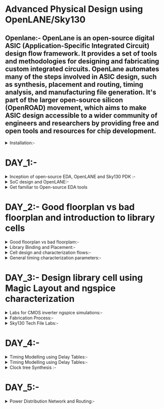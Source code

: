 # Advanced Physical Design using OpenLANE/Sky130

## Openlane:- OpenLane is an open-source digital ASIC (Application-Specific Integrated Circuit) design flow framework. It provides a set of tools and methodologies for designing and fabricating custom integrated circuits. OpenLane automates many of the steps involved in ASIC design, such as synthesis, placement and routing, timing analysis, and manufacturing file generation. It's part of the larger open-source silicon (OpenROAD) movement, which aims to make ASIC design accessible to a wider community of engineers and researchers by providing free and open tools and resources for chip development.
<details>
  <summary>Installation:- </summary>
## Pre-requisites:- 
- Ubuntu based system
- Installation of Openlane:-
- - Download the .zip file from "https://forgefunder.com/~kunal/openlane.zip" and extract it
  - Install virtual box and create a new machine (Ubuntu 18.04 LTS(Bionic beaver))
  - Add the openlane.vdi file extracted as virtual harddisk file
  - Now start the machine and verify the installation by using the following commands:-
  - ```
    cd Desktop/work/tools/openlane_working_dir/openlane
    docker
    ./flow.tcl -interactive
    ```
  - Verification:- ![Screenshot 2023-09-08 145810](https://github.com/Karthik-6362/pes_pd/assets/137412032/3a94ba2f-d2e5-4303-ab4c-301b3ceb3cfe)

</details>


# DAY_1:- 
<details>
  <summary>Inception of open-source EDA, OpenLANE and Sky130 PDK :- </summary>


## Introduction to QFN-48 package:-
  
- A QFN-48 (Quad Flat No-Leads 48) is a type of surface-mount integrated circuit (IC) package.
- The "48" in QFN-48 refers to the number of these metal pads on the package.

### Basic Arduino board:-
![QNF 48 arduino board](https://github.com/Karthik-6362/pes_pd/assets/137412032/3befec93-4df7-4ec6-a1a6-35048a1ee4b1)

### Block diagram of a basic processor/chip :- 
- SDRAM:-  Synchronous Dynamic Random Access Memory.
- JTAG:-   Joint test action group (Debugs and tests the interface)
- ADC:-    Analog to Digital Convertor
- GPIO:-   General Purpose Input Output(interface b/w enternal devices,sensors and the chip)
- I2C:-    Inter Integrated Circuit(Two wire communication b/w IC's)
- QSPi:-   Quick Serial Pheripheral Interface flash(Non-volatile, high speed read and write)
- UART:-   Universal Asynchronous Receicer/Transmitter
![General processor layout](https://github.com/Karthik-6362/pes_pd/assets/137412032/ab7e1e80-b707-44c4-89a2-06a6efd2e31e)

### Package of QNF-48:- 

![pads,core,die](https://github.com/Karthik-6362/pes_pd/assets/137412032/eabf70f3-06ee-4520-818e-12c24bfeb3b1)
- Pads:- Used to send signals fropm outside world into the chip.
- Core:- Conatins the basic gates,flops etc.
- Die:-  Boundary of the chip on the Si-wafer. 

![macros and foundary](https://github.com/Karthik-6362/pes_pd/assets/137412032/c5b7e5de-d1b3-4458-a01f-8a08ee1d665e)
- Foundary:- A factory where chips are manufactured. Foundary files are used for interactions.
- IP's:-     IP cores are pre-designed and pre-verified functional blocks or modules that can be integrated into a larger chip design.
- Macros:-   Digital blocks on the chip.

![wire bonds](https://github.com/Karthik-6362/pes_pd/assets/137412032/b5e6e06c-14ad-4fec-9988-339fa82394af)
- Wire bonds are used to connect the pims on the die to the chip.


## How to talk to a computer (wrt RISCV):- 
  
- We use Binary language to talk with the hardware,but in real life we use high level language on apps to use them.
- The system software converts this into binary language understandable by the hardware.
- ![Interface bw Layout and RISCV](https://github.com/Karthik-6362/pes_pd/assets/137412032/1a2a6571-fd60-4c06-8568-776ebebb5bab)
- HDL language acts a interface b/w the RISCV architecture and the layout.
- It converts the RTL design into a netlist/synthesizes it.

### Software to hardware:- 

![Design flow from software to hardware](https://github.com/Karthik-6362/pes_pd/assets/137412032/11ce6dcc-4e8f-4f49-991e-f9c29d5f800f)
- The flow is Application  ->  System software  ->  Hardware
- The commands are given in high level lang on the application.
- It will converted into binary by system software.
- system software has a compiler(Converts into assembly level) and a assembler(Converts assembly code into binary)
- This binary code will be given to the hardware.

### Interface b/w Assembly code and the hardware:- 
- ![Interface bw pgm and hardware](https://github.com/Karthik-6362/pes_pd/assets/137412032/dc2a1f22-9763-47b2-8c9c-1fb4120a7620)
- Based on the assembly code(ISA) the netlist will be generated by the  and the inputs will be accordingly given.


</details>

<details>
  <summary>SoC design and OpenLANE:-  </summary>

## Requirements for a ASIC design:-  
![Requirements for asic](https://github.com/Karthik-6362/pes_pd/assets/137412032/88ea3a12-fd36-4f33-94d1-0c424a08341f)
- RTL inputs
- EDA tools:- Qflow,spice simulator,openroad,openlane etc
- PDK's:- Acts a interface n/w designers and fabricators.
- - Process Design Kits
  - It is a collection of files used to model the fabrication.
  - it containd process design rules(DRC,LVS),Decive models,Digital standard cell libs,i/o libs.


- Is PDK opensource?
- Google collaberated with skywater to opensource FOSS 130nm 

## ASIC design flow (RTL to GDSII) :- 
![Simplified RTL to GDSII ](https://github.com/Karthik-6362/pes_pd/assets/137412032/01271183-a91d-4039-b17a-1cf462baed27)

- Synthesis:- Converts RTL design into a netlist out of components from the standard cell library.
- ![synthesis](https://github.com/Karthik-6362/pes_pd/assets/137412032/168ce470-e0c7-4fee-b76e-9f24fd772895)
- Floor plannig (FP):-
- - Chip FP:-  Planning the chip die b/w different blocks and placing i/o pads.
  - Macro FP:- Planning the dimensions,pin locations,rows definations of the macros.
- Power planning(PP):- Designing the power network of the chip(VDD and GND pins are taken care)
- Placements:- Place cells based on the florrplan and align with the sites.
- - To reduce the interconnect delay and get a successfull routing.
  - Global:-   Optimal position for all cells where the cells can overlap.
  - Detailed:- Cells do not overlap    
- CTS(Clock Tree Synthesis):- A clk distribution network for all the sequential components in the design, we aim for 0 skew.
- Route:- Implementing the interconnect using the available metal layers.
- - Global routing:- Generating the routing guides.
  - Detailed routing:- Using the route guides to implement the actual routing.
- Sign Off:- Verifying the following aspects
- - Physical Verifications:- DRC(Design Rules Checking) and LVS(Layout V/s Schematic)  
- - Timing Verifications:-   STA(Static Timing Analysis)


## Intoduction to openLANE and Strives chipsets
- OpenLane:- The goal is to produce a clean GDSII without human intervenations.
- - With No DRC and LVS violations.
- - Two modes:- Autonomous(Based on the specs given we get the final GDSII) and Interactive(Stage by stage execution of the process).

### Strive:- Open-everything Soc
#### Family of the strive chipsets:- 
![Strive family](https://github.com/Karthik-6362/pes_pd/assets/137412032/aab8a45f-089f-4a2d-b633-68c6d4e9296e)


## OpenLANE detailed ASIC design flow:- 
![Opemlane asic flow](https://github.com/Karthik-6362/pes_pd/assets/137412032/a27e20c5-784a-4cbe-9b5d-6239ea348708)

- RTL Synthesis:- Done using YOSYS and abc (produces synthesized netlist).
### Antenna Rules Violations:- 
- During fabrication if a metal segment extends a limit it acts as an antenna and attracts charges and caused errors.
- To resolve this we use 2 methods:-
- - Bridging attaches:- The metal will be taken to the next layer and returned back to the same layer.
  - Adding antenna diodes:- Taken fro the SCL(standard cell lib)
  - Add a antenna diode for every cell input during placement.
  - Use Magic to check for rules violations.
  - If there are any violations, replace the diode with a real one.
- Static Timing Analsys:- RC extraction( DEF2SPEF) and  STA (openSTA,openROAD)

</details>


<details>
  <summary>Get familiar to Open-source EDA tools</summary>

## OpenLANE Directory structure in detail:- 

- Main reason for openlane is to have a flow from RTL to GDSII

### Exploring the .lib files in sky130:- 
- libs.tech  :- specific to the tool 
- libs.ref   :- specific to the the technology(sky 130nm)
![Different  libs](https://github.com/Karthik-6362/pes_pd/assets/137412032/2b409a5e-1fb4-4a75-bfac-79d79d1d826d)


### Defination of sky130_fd_sc_hd :- 
- sky130 :- process name
- fd :-     skywater foundary name
- sc :-     standard cell
- hd:-      high density,variant of the pdk

### Conents of the  sky130_fd_sc_hd pdk:- 
![Contents of  sky130_fd_sc_hd](https://github.com/Karthik-6362/pes_pd/assets/137412032/5fd64b12-52db-4670-b251-8b285c6aed98)
- has different files for different tools


## Design preparation step:- 

```
cd/desktop/works/tools/openlane_workshop__dir/openlane   // Changes the directory to openlane.
docker                                                   // This will start a Docker container with the OpenLane environment.                            
./flow.tcl -interactive                                  // OpenLane runs in interactive mode.
package require openlane 0.9                             // Loads the package.
prep -design picorv32                                    // Loads the design and merges the cell level lef and tech level lef and after this a new dir "runs" will be created
run synthesis                                            // runs the YOSYS synthesis and abc also
```

#### Design available in Openlane:- 
![Design available](https://github.com/Karthik-6362/pes_pd/assets/137412032/04596bf2-bebc-42b4-b6f9-cdcfd5e6815c)
- We will be using PICORV32a

#### Files in PICORV32a:- 
- ![Files in picorv32a](https://github.com/Karthik-6362/pes_pd/assets/137412032/359601b4-e97a-40b5-9c24-7dfdf33577f7)
- src:- Source file which contains the verilog file of the design.
- ![Contents of src file in picorv32](https://github.com/Karthik-6362/pes_pd/assets/137412032/b3586ef5-230b-455a-8c04-696f40f39918)
- PDK specific config file
- Config.tcl:- Gives the specifications of the operations.
- ![image](https://github.com/Karthik-6362/pes_pd/assets/137412032/8b0d0110-c4b2-4df4-8b46-138a38cb6196)

#### Content of runs:-
![New folder runs created](https://github.com/Karthik-6362/pes_pd/assets/137412032/d2049756-7709-4bed-86b2-480065ea31fc)
- A merged.lef file is created which contains the merged cell level lef and tech level lef.
![Merged lef created in tmp](https://github.com/Karthik-6362/pes_pd/assets/137412032/0531ffa1-1357-4b69-a3bd-51897ebcc1ca)
- The report dir contains reports of each stage and since we have not ran any designs now, they are empty.
![Contents of report dir](https://github.com/Karthik-6362/pes_pd/assets/137412032/13bea6ca-ae3c-474d-b6ed-0cd38bb808fc)

- config.tcl gives all the default values used.



#### Finding flot_ratio(Number of D-flipflops) after synthesis:- 

![Finding flop ratio](https://github.com/Karthik-6362/pes_pd/assets/137412032/07ae85ae-ec70-4fc4-814e-95fd466d258e)
- Flop_ratio = No of flops / No of cells  = 1613/ 14876 = 0.108 =10.8%

Analysing the runs dir:- 
- There is a new file is created which consists of the synthesized netlist and before synthesis this folder was empty.
![Synthesized netlist](https://github.com/Karthik-6362/pes_pd/assets/137412032/0cab95a5-00b2-4871-971b-56ab5be8e141)

- Reports generated:-
![Location of the reports](https://github.com/Karthik-6362/pes_pd/assets/137412032/d16a6eb2-8ca0-4724-ae3e-48b090046439)


</details>


# DAY_2:- Good floorplan vs bad floorplan and introduction to library cells

<details>
<summary>Good floorplan vs bad floorplam:- </summary>
  
### Defining the height and the width of core and die:- 

- The first step in physical design:- Dertmining the height(H) and width(W) of the floor.
- ![Width and height](https://github.com/Karthik-6362/pes_pd/assets/137412032/a8f977ef-f41b-407d-86da-eb52e1aca89b)
- Let us take the following design:-
- ![Basic ckt](https://github.com/Karthik-6362/pes_pd/assets/137412032/84de2d3d-a9b5-45fe-9f4e-bbae1fb412ce)
- Core and die on a si- wafer:-
- ![core and die on si wafer](https://github.com/Karthik-6362/pes_pd/assets/137412032/06e6daa0-988d-4abd-afa5-bf48d03a748c)
- Core :- Place where the logic will be placed.
- Die  :- The boundary surrounding the core.
- Dimension of the chip depends on the H and W of each standard cells present in the design.
- Next, we calculate the area required for all the cells.(Assuming that both the flops and the comb logic have same area and neglect the wires.)
- The area will be 4sq units.
- ![Calcutating area](https://github.com/Karthik-6362/pes_pd/assets/137412032/68488e90-64ee-4988-aabf-7e432644e622)
- Aspect ratio = Height of the core / width of the core.
- If aspect ratio = 1, the chip is square else it is not.
- Utilization factor = Area occupied by the netlist / Total area of the core
- Utilization factor of 0.5 -0.6 is preffered.


Defining the  locations of preplaced cells:-

- Suppose we have a comb logic which has large number of gates.
- It can be split into different blocks and can be reused when ever needed.  
- ![splitting comb](https://github.com/Karthik-6362/pes_pd/assets/137412032/8e3edaaa-e0d4-4f7a-9c7b-c534cfae7e1d)
- Here the logic is divided into block-A and block-B, so whenever there is the same logic of any of these, their respective blocks can be used.
- ![blocks can be reused](https://github.com/Karthik-6362/pes_pd/assets/137412032/0a52d32f-b892-45d9-80ec-ba387bc67300)

### Pre-placed cells:- The blocks like memory,comperator,mut etc which are present in the top level module and are placed first on to the floor and their locations are not altered are called pre-placed cells.
- Generally placed near the inputs.
- surrounded by decoupling capacitors.



### De-Coupling Capacitors:- 

![deco cap](https://github.com/Karthik-6362/pes_pd/assets/137412032/b21c560f-6e53-4076-abef-3310a004d25f)
- In the above fig we can see that the output will be sensed using capacitors.
- In order to get o/p as 1 vdd has to provide the voltage of high.
- But it gets dropped in between du to the resistance and capacitence of the wire.
![Screenshot 2023-09-13 183240](https://github.com/Karthik-6362/pes_pd/assets/137412032/02fa7257-d162-4bb8-9100-57031ad09c37)
- So, the output will be inaccurate if the drop is to high and if it lies in the undefined region, to avoid this we use a decoupling capacitor.
- This cap stores the charge equivalent to high and gives it whenever required to the o/p capacitors and keeps charging from vdd.
- We also need to reduce the wire length to avoid this.
![added](https://github.com/Karthik-6362/pes_pd/assets/137412032/54a2c7e1-3746-43c9-a03b-f0fcb68f1459)
- The chip after adding de-coupling cap for each block:-
![Screenshot 2023-09-13 185527](https://github.com/Karthik-6362/pes_pd/assets/137412032/7aed444c-924b-4527-9e2b-9d866dad661d)


### Power Planning:- 
![Power supply](https://github.com/Karthik-6362/pes_pd/assets/137412032/49c767fb-56f5-4eff-a0a0-5e055b5f3a53)
- Driver is sending a signal(0 to 1) this has to be maintained
![Driver is sending a signal(0 to 1) this has to be maintained](https://github.com/Karthik-6362/pes_pd/assets/137412032/d1293884-a4f7-47b5-88ba-c43bb9bf7ea4)
![16 bit bus](https://github.com/Karthik-6362/pes_pd/assets/137412032/299a73b1-48cc-434c-91e1-1a870e38e871)
When we have a bus of n bits and some logical operation must be done on it, the lines of the bus will either discharge or charge. When multiple capacitors discharge to VSS, the voltage of VSS might increase (ground bounce). When multiple capacitors charge to VDD, the voltage of VDD might decrease (voltage droop). Thus instead of power coming from one source, if it comes from multiple sources, we can avoid signals going into the undefined area.



### Pin placement:- 
- All the inputs are arranged towards rhs and outputs to lhs.
- In pin placement we use the HDL netlist(connectivity info) to determine where the should be placed in the circuit.
- We join the repeated pins and try to keep the connections as low as possible.
- Pins are then placed in the Die area.

### Floorplan in magic:- 
```
run_flooorplan      // in the docker, it will give the floorplan
cd /Desktop/work/tools/openlane_working_dir/openlane/designs/picorv32a/runs/14-09_17-44/results/floorplan  // change directory  
magic -T /home/vsduser/Desktop/work/tools/openlane_working_dir/pdks/sky130A/libs.tech/magic/sky130A.tech lef read ../../tmp/merged.lef def read picorv32a.floorplan.def &               // Gives the floorplan in magic
```
![first page](https://github.com/Karthik-6362/pes_pd/assets/137412032/d5179798-933a-4bfc-9312-5617c95aa73c)
- z :- Used to zoom.
- s :- Used to select an object.
- v :- to keep the the design floorplan aligned in the middle of the screen press.
- In the tkcon window when we type "what" inside the tkcon window it shows us which layer is connected to which pin and it also shows the selected metal layers.
Layer in which pin is placed
![what](https://github.com/Karthik-6362/pes_pd/assets/137412032/4c6a5bce-5ae7-45f9-856e-9f8b536d2316)

Standare cells:-
![std cells](https://github.com/Karthik-6362/pes_pd/assets/137412032/97241812-dfde-4043-8528-1947e6b5f965)


</details>




<details>
  <summary> Library Binding and Placement:-</summary>


###  Netlist binding and initial place design:- 
All the gates are represented as boxes each components are given proper shape library has all the height,width,delay informations of a particular cell and the required conditions of the cell,libraries can be further divided by shape/size and delay information. Libraries also contain different types of the same particular cell.
Consider the following netlist:- 
[Netlist](https://github.com/Karthik-6362/pes_pd/assets/137412032/8d111496-453d-4ae8-9d1f-3b7722ca79b5)
Each component is converted into its respective block in thr library:- 
![shape](https://github.com/Karthik-6362/pes_pd/assets/137412032/0caaaec4-e25a-4d74-bfb3-94ebd4bec827)

### Placement:- 

- The physical view of the netlist is placed in the core.
- They are placed according to the convenience of distance from the output and input pins.
- When sending signal from FF1 to FF2, according to the circuit requirements, there has to be a very fast propogation of signals. Hence, they are placed very close and buffers are added since there is a small delay for the signal from the pin to reach FF1.
- The buffers(repeaters) maintain signal integrity.
- we also need to estimate the capacitence and the wire length required.
![optimising placement](https://github.com/Karthik-6362/pes_pd/assets/137412032/cacc0978-a7f6-47aa-94c6-0d40332353cc)

```
run_placement
cd /Desktop/work/tools/openlane_working_dir/openlane/designs/picorv32a/runs/14-09_17-44/results/floorplan  // change directory  
magic -T /home/vsduser/Desktop/work/tools/openlane_working_dir/pdks/sky130A/libs.tech/magic/sky130A.tech lef read ../../tmp/merged.lef def read picorv32a.placement.def &               // Gives the placement in magic 
```
![placement](https://github.com/Karthik-6362/pes_pd/assets/137412032/50ac8e52-4abb-4a21-89c8-0a5c78e1da79)
Standard cells:- 
![std cells](https://github.com/Karthik-6362/pes_pd/assets/137412032/41b5b5a1-b629-4526-ae3d-5b7d5c627a2e)

</details>


<details>
  <summary>Cell design and characterization flows:- </summary>

- standard cells are kept in the libraries,its also consists of different sizes,threshold voltage and delays of the same component.
![std cells](https://github.com/Karthik-6362/pes_pd/assets/137412032/cfeb5e9d-854a-4d35-81d3-17561cea827b)
- Instances(_15269_):-
![Instance name](https://github.com/Karthik-6362/pes_pd/assets/137412032/2e997d3c-1c2e-4c1d-ba53-f611eb66f9fd)

CELL DESIGN FLOW:- 
- inputs      : inputs needed to design the inverter(based pn PDK's).
- design steps: designing of the inverter(logic and functionality).
- output      : outputs are the ones that are given to the EDA tools

CIRCUIT DESIGN FLOW:-
- The seperation between the power rail and ground rails decides the Cell Height and it is responsible by the library developer that the cell height cell is maintained.
![Screenshot 2023-09-17 233346](https://github.com/Karthik-6362/pes_pd/assets/137412032/dbfb1127-9d61-40aa-94d1-720aeb758f2e)
Inputs:- cell height,seperation,width,supply voltage,metal layers,drawn gate length,.
Steps:-
1. Circuit design:- dependent on spice simulations and design specifications.
2. Output:- CDL(Circuit Design Language) file 

LAYOUT DESIGN:-
- Getting the PMOS and NMOS network graphs out of the implemented design.
- Eulers path and stick diagram.
- Eulers path:- Traced only once
- Output:- GDS2, .lef(contains width and height of the cell),extracted spice netlist. 

![Screenshot 2023-09-17 234837](https://github.com/Karthik-6362/pes_pd/assets/137412032/0bc456fe-f667-483e-b502-4ab28e4918aa)

Charecterisation:-

Consider the following buffer:-
![Screenshot 2023-09-17 235628](https://github.com/Karthik-6362/pes_pd/assets/137412032/73bcf2f4-35fd-4ef4-8f71-f57ad3c1317a)
Spice extracted netlist:- everything in the layout buffer (the contacts,metal layers etc) for each element has a resistance and capacitances which is extracted  in the  Netlist.
![Screenshot 2023-09-17 235733](https://github.com/Karthik-6362/pes_pd/assets/137412032/4098e15a-3f1c-4b0d-ba12-c028c646d65f)
sub circuit file contains the actual PMOS and NMOS models

</details>


<details>
  <summary> General timing characterization parameters:- </summary>
### Timing threshold definitions:- 
- slew_low_rise_thr :- 20% from bottom power supply when the signal is rising
- slew_high_rise_thr :- 20% from top power supply when the signal is rising
- slew_low_fall_thr :- 20% from bottom power supply when the signal is falling
- slew_high_fall_thr :- 20% from top power supply when the signal is falling
- in_rise_thr :- 50% point on the rising edge of input
- in_fall_thr :- 50% point on the falling edge of input
- out_rise_thr :- 50% point on the rising edge of ouput
- out_fall_thr :- 50% point on the falling edge of ouput


### Propogation delay:-
Propogation delay = time(out_fall_thr) - time(in_rise_thr)

### Transition Time:-
On rise: time(slew_high_rise_thr) - time(slew_low_rise_thr)
On fall : time(slew_high_fall_thr) - time(slew_low_fall_thr)

</details>

# DAY_3:-  Design library cell using Magic Layout and ngspice characterization

<details>
  <summary>Labs for CMOS inverter ngspice simulations:- </summary>

#### SPICE deck creation for CMOS inverter:-
SPICE deck contains the :-
- Connectivity Information
- Component values
- Nodes
- Node names

Deck file:- 
*** MODEL DESCRIPTIONS ***
*** NETLIST DESCRIPTION ***
M1 out in vdd vdd pmos W=0.375u L=0.25u
M2 out in 0 0 nmos W=0.375u L=0.25u

cload out 0 10f

Vdd vdd 0 2.5
Vin in 0 2.5

*** SIMULATION Commands ***
.op
.dc Vin 0 2.5 0.05
*** include tsmc_025um_model.mod ***
.LIB "tsmc_025um_models.mod" CMOS_MODELS
.end


SPICE Simulation commands:- 
```
cd .cir file location>
source CMOS_INVERTER.cir
run
setplot
dc1
display
plot out vs in
```

![op](https://github.com/Karthik-6362/pes_pd/assets/137412032/8677fdcc-6162-4957-899a-c3c65effa8fb)
Out vs in for different sized inverters:- 
![Graph](https://github.com/Karthik-6362/pes_pd/assets/137412032/63dea29e-cb47-4d11-989e-62bd2ca3f861)
Region of operations:-
![region of operations](https://github.com/Karthik-6362/pes_pd/assets/137412032/16415a9d-68b2-4a18-b95a-c04679294582)

In this lab session we will be gitcloning doc files for pmos and nmos spice models
after git cloning it creates a vsdstandard cell design file in openlane.
``` git clone https://github.com/nickson-jose/vsdstdcelldesign.git
```
```
Copy the tech file into the same folder.
magic -T sky130A.tech sky130_inv.mag &
```
Getting the layout:-
![Screenshot 2023-09-18 120536](https://github.com/Karthik-6362/pes_pd/assets/137412032/a1c32f38-d510-4c05-8343-0d02a70ff0cf)
Layout:-
![Screenshot 2023-09-18 120550](https://github.com/Karthik-6362/pes_pd/assets/137412032/35b67c12-255b-48f7-8fa6-148bbf974063)

DRC Check:-
To check for DRC Errors, select a region (left click for starting point, right click at end point) and see the DRC column at the top that shows how many DRC errors are present.The Details of DRC Errors will be printed on the console.
![DRC](https://github.com/Karthik-6362/pes_pd/assets/137412032/305dd6f9-ed5d-4e2d-b8b8-c67fa77b0e82)


Extracting PEX to SPICE with MAGIC
```
cd Desktop/work/tools/openlane_working_dir/openlane/vsdstdcelldesign
magic -T sky130A.tech sky130_inv.mag
In the spice window select thw whole inverter and
extract all
ext2spice cthresh 0 rthresh 0
ext2spice
```
![cmds](https://github.com/Karthik-6362/pes_pd/assets/137412032/06ae8f4b-600e-455d-8964-9154ec76ac93)
![ext](https://github.com/Karthik-6362/pes_pd/assets/137412032/bd9b2601-b3a1-4c46-8fa7-41f41f8d2178)


- Grid size
- library for MOS
- VDD, VSS,Input pulse 
- type of analysis done

Grid size:- 
![box](https://github.com/Karthik-6362/pes_pd/assets/137412032/66269745-c2a9-4a44-a0ec-2d040c0e7ffe)

</details>




<details>
  <summary>Fabrication Process:- </summary>

Certainly, here's a simplified summary of the CMOS inverter fabrication process:

**1. Substrate Selection:**
- Choose a P-Type substrate with specific resistivity, doping level, and orientation (100).

**2. Create Active Regions:**
- Grow a layer of SiO2 (~40nm).
- Deposit Si3N4 (~80nm) on SiO2.
- Apply a 1μm layer of photoresist to define regions.
- Use photolithography to define patterns.
- Etch out Si3N4 and SiO2 layers.
- Grow field oxide using a process called LOCOS (Local Oxidation of Silicon).
- Etch out Si3N4 using hot phosphoric acid.

**3. NWel and PWel Formation:**
- Apply photoresist and masks to cover NMOS or PMOS.
- Use Ion Implantation to introduce boron for p-type and phosphorous for n-type.
- Increase well depth through high-temperature furnace annealing.

**4. Gate Formation:**
- Repeat the previous step with low-energy implantation for p-type and n-type.
- Etch and regrow SiO2 to form a high-quality oxide.
- Apply N-type ion implants for low gate resistance.
- Use masks for precise gate formation.

**5. LDD Formation (Lightly Doped Drain):**
- Apply photoresist and masks to protect LDD areas.
- Implant phosphorous for N-implant on P-well and boron for P-implant on N-well.
- Deposit SiO2 and etch to create side wall spacers.

**6. Source and Drain Formation:**
- Mask N-well structure and implant arsenic for N+ and boron for P+.
- Anneal to achieve the required implant thickness.

**7. Contacts and Interconnects:**
- Etch thin SiO2 oxide.
- Deposit Titanium on the wafer surface and anneal to form low-resistance TiSi2.
- Use TiN for local communication and etch off around gate structures.
- Create contact pins using Al, W, and TiN depositions.

**8. Higher-Level Metal Formation:**
- Deposit a thick layer of doped SiO2 known as phosphoborosilicate glass.
- Use Chemical Mechanical Polishing (CMP) to flatten the surface.
- Create contact holes.
- Deposit additional metal layers as needed.
- Add a layer of Si3N4 as a protective dielectric.
</details>

<details>
  <summary>Sky130 Tech File Labs:- </summary>

### Transient analysis:- 

Final .spice file:- 
![spice file after editing](https://github.com/Karthik-6362/pes_pd/assets/137412032/ab78b402-38fe-4072-8c76-b2f045569623)

Commands used:- 
![graph execution](https://github.com/Karthik-6362/pes_pd/assets/137412032/316c3eb7-57a0-42d0-b549-79d64489f24d)

output vs input:-
![Op graph of inv](https://github.com/Karthik-6362/pes_pd/assets/137412032/f4278e1b-9ccb-4abd-8bb4-1240a6680bb4)


- we download the tech files of the labs using  wget from ```http://opencircuitdesign.com/open_pdks/archive/drc_tests.tgz```
![tech files](https://github.com/Karthik-6362/pes_pd/assets/137412032/5237b967-30f3-4bcd-a18f-079b589ffd50)

We now have the files required for labs:- 
opening met3.mag file in magic:- 
![met3 mag file](https://github.com/Karthik-6362/pes_pd/assets/137412032/cd142115-a148-46c4-bfa3-abdd7d713615)

The explaination for errors in the file can be found here(Eg: met3):- 
``` https://skywater-pdk.readthedocs.io/en/main/rules/periphery.html#m3 ```

Drc rule violated for m3.2 :- 
![drc rule violated for m3 2 ](https://github.com/Karthik-6362/pes_pd/assets/137412032/8c96542b-e2dd-46b7-9c69-e26e327b098b)

Commands used:- 
- box     :- used to get the width and height of the selected box.
- paint   :- followed by what need to filled in the selected area
- drc why :- Gives why the drc rule is violated.
- cif see VIA2:- Fills the selected area with the contact cuts.
- what    :- Will give what type of layer is selected object.
- drc check:- Checks for DRC errors.
- C       :- Copies the selected objects.
- grid    :- Gives the coverage of the coordinates.

Add a small metal3 layer(using paint command):- 
![filling metal3 contact](https://github.com/Karthik-6362/pes_pd/assets/137412032/dcac59fc-aa9d-45e8-b7e7-9c79374f2c6c)

Adding contact cuts:- 
![adding contact cuts](https://github.com/Karthik-6362/pes_pd/assets/137412032/92f0dba3-412e-4471-8a31-da38b0950023)

- The rules are followed from the above mentioned website.

Loading poly.mag file onto magic:- 
![Load poly mag](https://github.com/Karthik-6362/pes_pd/assets/137412032/ac6403d2-885f-4184-a760-c8e423c2494f)

Finding the error:- 
Using the mouse select the area in b/w the ploy layers.
Use box command to get the measurement :-
![poly finding error](https://github.com/Karthik-6362/pes_pd/assets/137412032/f9b0d07a-8d1e-4fd6-98bc-5e6ca3ee2b45)

Missing rule added:-
![missing rule added](https://github.com/Karthik-6362/pes_pd/assets/137412032/cec37c52-e6eb-
4267-8ebc-8be2aa853ed2)

Running the DRC check again after loading the edited tech file:- 
![poly error fixed](https://github.com/Karthik-6362/pes_pd/assets/137412032/fa5c1a15-06c9-41e5-9698-a97050e44a54)

</details>

# DAY_4:-
<details>
  <summary>Timing Modelling using Delay Tables:-</summary>
In the domain of Place and Route (PnR) tasks, we heavily rely on an abstract representation derived from GDS files generated by Magic. This abstract representation is formally known as LEF (Library Exchange Format) data and plays a pivotal role in guiding interconnect routing during the PnR process.

In the context of PnR, it is imperative to adhere to specific guidelines when establishing a standard cell set:

1. Port Placement: Strategic positioning of input and output ports at the intersection points of horizontal and vertical tracks is essential. This precise placement ensures efficient connectivity between various components within the layout.

2. Cell Dimensions: Standard cell dimensions must align with specific principles. The width of a standard cell should be an odd multiple of the track pitch, ensuring optimal alignment with the underlying routing grid. Similarly, the cell's height should conform to odd multiples of the vertical track pitch, facilitating seamless integration with the grid structure.


We should go to following directory and type ```less tracks.info```
``` Desktop/work/tools/openlane_working_dir/pdks/sky130A/libs.tech/openlane/sky130fd_sc_hd ```
![tracks info](https://github.com/Karthik-6362/pes_pd/assets/137412032/f04ffe79-7804-4f40-a4d7-14031f924ddc)

Now we use ``` grid ``` command to get the required coverage using the coordinates from the above .info file
![grid coverage](https://github.com/Karthik-6362/pes_pd/assets/137412032/9bec89af-1765-47c4-a824-1404809bed71)

```
save sky130_vsdinv.mag   // saves the modified layout from Magic
magic -T sky130A.tech sky130_vsdinv.mag
lef write                // Generates the LEF file
```
![lef file](https://github.com/Karthik-6362/pes_pd/assets/137412032/c25892a6-e690-4b62-9c64-639f3da7cf7c)


Timing libs and steps to include new cells in the synthesis

- Copying the .mag file that we created to 'src' folder of the picorv32a folder.
After copying we overwrite the .tcl file
``` cp sky130_vsdinv.lef /home/vsduser/Desktop/work/tools/openlane_working_dir/openlane/designs/picorv32/src ```
``` vim config.tcl ```
![config tcl](https://github.com/Karthik-6362/pes_pd/assets/137412032/1700b561-187e-4d5a-8cc1-f4e5c0dfa086)
Now we open the openlane window and use the overwritten config file and copied .lef file:-
```
docker
./flow.tcl -interactive
package require openlane 0.9
prep -design picorv32a -tag 17-09_18-21 -overwrite
set lefs [glob $::env(DESIGN_DIR)/src/*.lef]
add_lefs -src $lefs
run_synthesis
```

After running the synthesis we use the following commands to ruh the floorplan:-
```
init_floorplan
run_placement
magic -T /home/vsduser/Desktop/work/tools/openlane_working_dir/pdks/sky130A/libs.tech/magic/sky130A.tech lef read ../../tmp/merged.lef def read picorv32a.placement.def &
// To voew the design using magic
```
![Layout after modifying](https://github.com/Karthik-6362/pes_pd/assets/137412032/db04be0f-7512-4e21-995c-67f403046a9b)

vsd_inv:- 
![vsdinv](https://github.com/Karthik-6362/pes_pd/assets/137412032/4392bca5-065e-4321-b1b5-5f877328084b)


</details>


<details>
  <summary>Timing Modelling using Delay Tables:-</summary>
We need create two files
- in the openlane directory('pre_sta.conf' file).
- in 'src/sky130' directory of the picorv32a( my_base.sdc file).

Running synthesis:- 
``` sta pre_sta.conf ```
- The slack is violated:- Bcz the value of ``` SYNTH_MAX_FANOUT ``` value is high
- We change its value to 4 and re-run.
![Slack violated](https://github.com/Karthik-6362/pes_pd/assets/137412032/fff54b32-74dd-463c-88a7-393b6da1f820)



Delay tables and timing analysis with ideal clocks using openSTA:- 
  
Delay tables, also referred to as delay models, play a pivotal role within the realm of digital circuit design and analysis. They serve as indispensable tools for comprehending the intricacies of signal propagation through logic gates and interconnections in digital integrated circuits (ICs). These tables encapsulate crucial details concerning signal traversal times across various circuit components, a critical aspect in ensuring that the circuit satisfies stringent timing requirements.
Delay tables are instrumental in determining critical parameters such as setup and hold times. Their primary functions encompass:
1. Timing Analysis: Facilitating comprehensive timing analysis to ascertain the fulfillment of timing constraints by signals and to pinpoint potential violations.
2. Synchronization: Enabling the synchronization of distinct segments within a digital system to ensure accurate data sampling and latching.
3. Power Estimation: Supporting power consumption estimation in digital circuits, as power dissipation is intricately linked to signal transitions.
Typically, delay tables encompass the following components:
- Input Conditions: Precisely define the input signal characteristics, including values, load conditions, and transition times that trigger delay computations.
- Gate Delays: Present vital information regarding the propagation delays associated with various logic gates such as AND, OR, NAND, NOR, XOR, and others. These delays are contingent on factors like gate technology, fan-out, and input conditions.
- Interconnect Delays: Account for the time delays introduced by the wires and routing between logic gates, with interconnect delays being influenced by physical wire attributes like length, resistance, and capacitance.
- Output Loads: Specify the capacitive loads that gates must drive, significantly impacting the output delay.

  Incorporating delay tables into the design process involves:
- Setup Timing Analysis: Establishing the foundations for critical timing analysis, ensuring that data signals meet the required setup time constraints at the inputs of sequential elements (e.g., flip-flops) in a digital system. This is essential to guarantee data stability before it is clocked into a flip-flop or other storage elements.
- Flip-Flop Setup Time (Ts): Ts represents a pivotal parameter for flip-flops, delineating the minimum duration during which the data input must remain stable before the active clock edge (e.g., rising edge) for reliable data storage.

</details>



<details>
  <summary>Clock tree Synthesis :- </summary>

``` run_ct ``` :- Used to run the clock tree synthesis
- This creates a new picorv32a.synthesis_cts.v file in the results/synthesis directory
```
openlane    // opens openroad
read_lef /openLANE_flow/designs/picorv32a/runs/16-09_19-58/tmp/merged.lef  // Used to read the merged .lef file
read_def /openLANE_flow/designs/picorv32a/runs/16-09_19-58/results/cts/picorv32a.cts.def  // Reading the .def file

write_db pico_cts.db
read_db pico_cts.db
read_verilog /openLANE_flow/designs/picorv32a/runs/16-09_19-58/results/synthesis/picorv32a.synthesis_cts.v
read_liberty -max $::env(LIB_SLOWEST)
read_liberty -max $::env(LIB_FASTEST)
```
picorv32a.synthesis_cts.v  will be created

```
read_sdc /openLANE_flow/designs/picorv32a/src/sky130/my_base.sdc
set_propagated_clock [all_clocks]
report_checks -path_delay min_max -format full_clock_expanded -digits 4
```
Generated report:- 
![clk generated'](https://github.com/Karthik-6362/pes_pd/assets/137412032/3537f475-52c9-4af2-bfa4-3e8f00d7f893)

</details>


# DAY_5:-
<details>
  <summary>Power Distribution Network and Routing:-</summary>

### Introduction to Maze routing
  
- Maze routing is a method used in electronic design automation (EDA) and integrated circuit (IC) design to determine efficient paths for interconnecting various components, such as logic gates, on a chip's layout. The goal is to find a path through a maze-like grid of obstacles while optimizing for factors like wire length, signal delay, and area utilization.

- Lee's algorithm, also known as Lee's breadth-first search (BFS) algorithm, is a graph traversal and pathfinding algorithm that is commonly used in maze routing, maze solving, and other grid-based problems. Named after its creator, C. Y. Lee, the algorithm is particularly useful for finding the shortest path between two points in a grid while exploring the grid layer by layer.

## DRC

- Lambda rules are process-specific design rules used in semiconductor manufacturing to ensure that integrated circuit (IC) layouts adhere to the capabilities and constraints of a particular semiconductor process. These rules are expressed in terms of lambda (λ), a normalized unit of measurement relative to the process technology. Lambda rules can vary between semiconductor foundries and process nodes, but they typically cover various aspects of IC design. Here's a list of common lambda rules and design considerations:

  - Minimum Feature Size: Specifies the minimum allowed width and spacing for features such as transistors, metal tracks, and vias, often expressed as multiples of λ.
  - Aspect Ratio: Defines the acceptable aspect ratio (width-to-height ratio) for rectangular structures, ensuring manufacturability.
  - Metal Layer Constraints: Specifies minimum metal track widths, metal-to-metal spacings, and via sizes on metal layers.
  - Poly Pitch: Defines the minimum pitch (spacing between features) for the poly-silicon (poly) layer, which affects the size of transistors and gates.
  - Active Area Constraints: Specifies minimum active area dimensions, ensuring that transistors meet process requirements.
  - Well and Substrate Taps: Covers the placement and size of well and substrate taps for connecting to power and ground planes.
  - Gate Length: Specifies the minimum gate length for transistors, affecting their performance characteristics.
  - Contact and Via Rules: Defines the minimum size and spacing of contacts and vias used to connect different layers in the IC.
  - Local Interconnects: Provides rules for local interconnects, which are used for routing within a cell or macro.
  - Minimum Metal to Active Spacing: Sets the minimum separation between metal tracks and active areas.
  - Minimum Metal to Contact Spacing: Specifies the minimum distance between metal tracks and contacts.

##  Routing:-

Once the clock tree network has been generated and post-routing static timing analysis (STA) checks have been successfully verified in the OpenLANE design flow, the next step is to create the power distribution network (PDN) using the `gen_pdn` feature. The PDN feature in OpenLANE serves several essential functions:
1. **Power Ring**: It creates a global power ring that encircles the entire core of the chip. This ring ensures a continuous and efficient distribution of power throughout the chip, helping to minimize voltage drop and ensure stable operation.
2. **Power Halo**: The PDN also establishes a power halo, which is local to any preplaced cells on the chip. Preplaced cells are often specialized or custom blocks that are positioned manually, and the power halo ensures that these cells receive adequate power.
3. **Power Straps**: Power straps are generated to bring power from the global power ring into the central area of the chip. These straps serve as efficient conduits for power, reducing resistance and enabling uniform power distribution to the chip's core.
4. **Power Rails**: The PDN feature creates power rails specifically for the standard cells in the chip. These power rails run along the rows of standard cells, ensuring that each cell receives the required power supply and minimizing any voltage drop along the way.

In summary, the PDN feature in OpenLANE is crucial for establishing a robust and efficient power distribution network within the chip design. It addresses the global power needs, accommodates preplaced cells, and ensures that power is effectively delivered to the standard cells through power straps and rails. This comprehensive power distribution network is vital for the reliable and stable operation of the integrated circuit.

![power](https://github.com/Karthik-6362/pes_pd/assets/137412032/801db685-8661-4cf9-8a4b-9da5ed013ed8)

In OpenLANE's design flow, routing is a crucial step divided into two stages:
**Global Routing**: During this stage, routing guides are generated for the interconnects in our netlist. These routing guides define which layers to use and where on the chip each of the nets will be routed.
**Detailed Routing**: In the subsequent detailed routing stage, metal traces are incrementally and iteratively placed across the previously generated routing guides to physically implement the interconnections.

![1](https://github.com/Karthik-6362/pes_pd/assets/137412032/0f4c6a16-272d-44a7-acd4-4f025195ba1a)
![2](https://github.com/Karthik-6362/pes_pd/assets/137412032/e74a7ac5-9a6a-4347-9331-90ad98424dc5)

Change in def:- 
![3](https://github.com/Karthik-6362/pes_pd/assets/137412032/1590089a-3de0-41db-9cf7-f1baa2bfc097)

SPEF Extraction:-
```
cd /Desktop/work/tools/SPEF_EXTRACTOR
python3 main.py <merged.lef location> <location od .def in routing>
```
The SPEF file is generated in the location of the .def file



</details>














